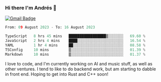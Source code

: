 ### Hi there I'm Andrés :lemon:

[![Gmail Badge](https://img.shields.io/badge/-gmail-c14438?style=flat-square&logo=Gmail&logoColor=white&link=mailto:houshuai0816@gmail.com)](mailto:ahduvvuri@gmail.com)

<!--START_SECTION:waka-->

```python
From: 09 August 2023 - To: 16 August 2023

TypeScript   8 hrs 45 mins   █████████████████▒░░░░░░░   69.60 %
JavaScript   2 hrs 4 mins    ████░░░░░░░░░░░░░░░░░░░░░   16.54 %
YAML         1 hr 4 mins     ██░░░░░░░░░░░░░░░░░░░░░░░   08.58 %
TSConfig     10 mins         ▒░░░░░░░░░░░░░░░░░░░░░░░░   01.39 %
Markdown     10 mins         ▒░░░░░░░░░░░░░░░░░░░░░░░░   01.37 %
```

<!--END_SECTION:waka-->

I love to code, and I'm currently working on AI and music stuff, as well as other ventures. I tend to like to do backend work, but am starting to dabble in front end. Hoping to get into Rust and C++ soon!
